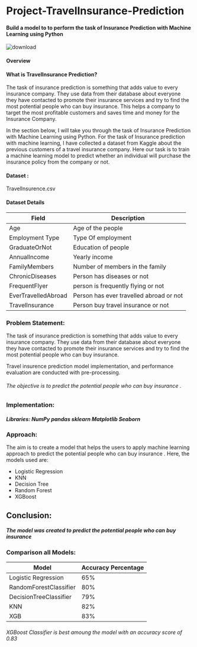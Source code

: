 # Project-TravelInsurance-Prediction
####   Build a model to to perform the task of Insurance Prediction with Machine Learning using Python
![download](https://user-images.githubusercontent.com/98824148/177312335-f453c738-e59d-4e5a-ab43-453c61ea2b80.jpg)
#### Overview
#### What is TravelInsurance Prediction?
The task of insurance prediction is something that adds value to every insurance company. They use data from their database about everyone they have contacted to promote their insurance services and try to find the most potential people who can buy insurance. This helps a company to target the most profitable customers and saves time and money for the Insurance Company.

In the section below, I will take you through the task of Insurance Prediction with Machine Learning using Python. For the task of Insurance prediction with machine learning, I have collected a dataset from Kaggle about the previous customers of a travel insurance company. Here our task is to train a machine learning model to predict whether an individual will purchase the insurance policy from the company or not.

#### Dataset :
TravelInsurence.csv
#### Dataset Details

| Field | Description | 
| --- | --- |
| Age | Age of the people |
| Employment Type | Type Of employment |
| GraduateOrNot | Education of people |
| AnnualIncome | Yearly income  |
| FamilyMembers | Number of members in the family |
| ChronicDiseases | Person has diseases or not |
| FrequentFlyer| person is frequently flying or not |
| EverTravelledAbroad| Person has ever travelled abroad or not |
| TravelInsurance | Person buy travel insurance or not |
### Problem Statement:
The task of insurance prediction is something that adds value to every insurance company. They use data from their database about everyone they have contacted to promote their insurance services and try to find the most potential people who can buy insurance.

 Travel insurence prediction model implementation, and performance evaluation are conducted with pre-processing.

###### The objective is to predict  the potential people who can buy insurance .
### Implementation:
##### Libraries: NumPy pandas sklearn Matplotlib Seaborn

### Approach:
 The aim is to create a model that helps the users to apply machine learning approach to predict the potential people who can buy insurance . Here, the models used are:

- Logistic Regression
- KNN
- Decision Tree
- Random Forest
- XGBoost
## Conclusion:
##### The model was created to predict the potential people who can buy insurance


### Comparison all Models:

| Model | Accuracy Percentage | 
| --- | --- |
| Logistic Regression | 65% |
| RandomForestClassifier | 80% |
| DecisionTreeClassifier | 79% |
| KNN | 82% |
| XGB | 83% |


###### XGBoost Classifier is best amoung the model with an accuracy score of 0.83

